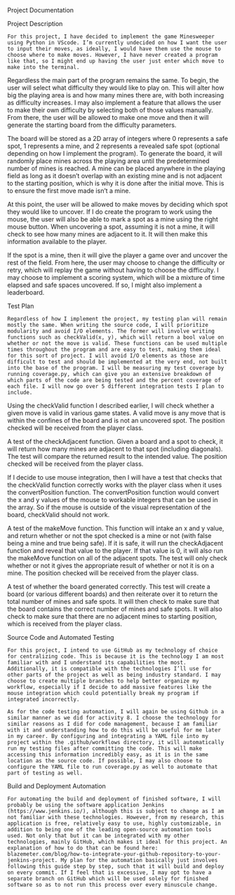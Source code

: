 Project Documentation

Project Description

	For this project, I have decided to implement the game Minesweeper using Python in VScode. I’m currently undecided on how I want the user to input their moves, as ideally, I would have them use the mouse to choose where to make moves. However, I have never created a program like that, so I might end up having the user just enter which move to make into the terminal. 

Regardless the main part of the program remains the same. To begin, the user will select what difficulty they would like to play on. This will alter how big the playing area is and how many mines there are, with both increasing as difficulty increases. I may also implement a feature that allows the user to make their own difficulty by selecting both of those values manually. From there, the user will be allowed to make one move and then it will generate the starting board from the difficulty parameters. 

The board will be stored as a 2D array of integers where 0 represents a safe spot, 1 represents a mine, and 2 represents a revealed safe spot (optional depending on how I implement the program). To generate the board, it will randomly place mines across the playing area until the predetermined number of mines is reached. A mine can be placed anywhere in the playing field as long as it doesn’t overlap with an existing mine and is not adjacent to the starting position, which is why it is done after the initial move. This is to ensure the first move made isn’t a mine.

At this point, the user will be allowed to make moves by deciding which spot they would like to uncover. If I do create the program to work using the mouse, the user will also be able to mark a spot as a mine using the right mouse button. When uncovering a spot, assuming it is not a mine, it will check to see how many mines are adjacent to it. It will then make this information available to the player. 

If the spot is a mine, then it will give the player a game over and uncover the rest of the field. From here, the user may choose to change the difficulty or retry, which will replay the game without having to choose the difficulty. I may choose to implement a scoring system, which will be a mixture of time elapsed and safe spaces uncovered. If so, I might also implement a leaderboard.

Test Plan

	Regardless of how I implement the project, my testing plan will remain mostly the same. When writing the source code, I will prioritize modularity and avoid I/O elements. The former will involve writing functions such as checkValid(x, y), which will return a bool value on whether or not the move is valid. These functions can be used multiple times throughout the program and are easy to test, making them ideal for this sort of project. I will avoid I/O elements as those are difficult to test and should be implemented at the very end, not built into the base of the program. I will be measuring my test coverage by running coverage.py, which can give you an extensive breakdown of which parts of the code are being tested and the percent coverage of each file. I will now go over 5 different integration tests I plan to include.

Using the checkValid function I described earlier, I will check whether a given move is valid in various game states. A valid move is any move that is within the confines of the board and is not an uncovered spot. The position checked will be received from the player class.

A test of the checkAdjacent function. Given a board and a spot to check, it will return how many mines are adjacent to that spot (including diagonals). The test will compare the returned result to the intended value. The position checked will be received from the player class.

If I decide to use mouse integration, then I will have a test that checks that the checkValid function correctly works with the player class when it uses the convertPosition function. The convertPosition function would convert the x and y values of the mouse to workable integers that can be used in the array. So if the mouse is outside of the visual representation of the board, checkValid should not work.

A test of the makeMove function. This function will intake an x and y value, and return whether or not the spot checked is a mine or not (with false being a mine and true being safe). If it is safe, it will run the checkAdjacent function and reveal that value to the player. If that value is 0, it will also run the makeMove function on all of the adjacent spots. The test will only check whether or not it gives the appropriate result of whether or not it is on a mine. The position checked will be received from the player class.

A test of whether the board generated correctly. This test will create a board (or various different boards) and then reiterate over it to return the total number of mines and safe spots. It will then check to make sure that the board contains the correct number of mines and safe spots. It will also check to make sure that there are no adjacent mines to starting position, which is received from the player class.


Source Code and Automated Testing

	For this project, I intend to use GitHub as my technology of choice for centralizing code. This is because it is the technology I am most familiar with and I understand its capabilities the most. Additionally, it is compatible with the technologies I’ll use for other parts of the project as well as being industry standard. I may choose to create multiple branches to help better organize my workflow, especially if I decide to add massive features like the mouse integration which could potentially break my program if integrated incorrectly.

	As for the code testing automation, I will again be using Github in a similar manner as we did for activity 8. I choose the technology for similar reasons as I did for code management, because I am familiar with it and understanding how to do this will be useful for me later in my career. By configuring and integrating a YAML file into my project within the .github/workflows directory, it will automatically run my testing files after committing the code. This will make accessing this information incredibly easy, as it is in the same location as the source code. If possible, I may also choose to configure the YAML file to run coverage.py as well to automate that part of testing as well. 

Build and Deployment Automation

	For automating the build and deployment of finished software, I will probably be using the software application Jenkins (https://www.jenkins.io/), although this is subject to change as I am not familiar with these technologies. However, from my research, this application is free, relatively easy to use, highly customizable, in addition to being one of the leading open-source automation tools used. Not only that but it can be integrated with my other technologies, mainly GitHub, which makes it ideal for this project. An explanation of how to do that can be found here: blazemeter.com/blog/how-to-integrate-your-github-repository-to-your-jenkins-project. My plan for the automation basically just involves following this guide step by step, such that it will build and deploy on every commit. If I feel that is excessive, I may opt to have a separate branch on GitHub which will be used solely for finished software so as to not run this process over every minuscule change.

	
